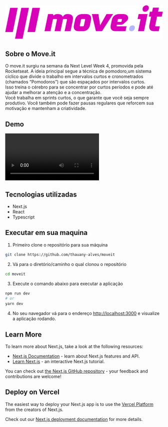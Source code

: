 # ![Move.it](/public/logo-full-2.svg)

## Sobre o Move.it
O move.it surgiu na semana da Next Level Week 4, promovida pela Rocketseat. 
A ideia principal segue a técnica de pomodoro,um sistema cíclico que divide o trabalho em intervalos curtos e cronometrados (chamados “Pomodoros”) que são espaçados por intervalos curtos.  
Isso treina o cérebro para se concentrar por curtos períodos e pode até ajudar a melhorar a atenção e a concentração.  
Você trabalha em sprints curtos, o que garante que você seja sempre produtivo. Você também pode fazer pausas regulares que reforcem sua motivação e mantenham a criatividade.

## Demo 

![Move.it](/public/move_it.mp4)


## Tecnologias utilizadas 
- Next.js
- React
- Typescript

## Executar em sua maquina

1. Primeiro clone o repositório para sua máquina
```bash
git clone https://github.com/thauany-alves/moveit
```
2. Vá para o diretório/caminho o qual clonou o repositório
```bash
cd moveit
```
3. Execute o comando abaixo para executar a aplicação 
```bash
npm run dev
# or
yarn dev
```
4. No seu navegador vá para o endereço [http://localhost:3000](http://localhost:3000) e visualize a aplicação rodando.

## Learn More

To learn more about Next.js, take a look at the following resources:

- [Next.js Documentation](https://nextjs.org/docs) - learn about Next.js features and API.
- [Learn Next.js](https://nextjs.org/learn) - an interactive Next.js tutorial.

You can check out [the Next.js GitHub repository](https://github.com/vercel/next.js/) - your feedback and contributions are welcome!

## Deploy on Vercel

The easiest way to deploy your Next.js app is to use the [Vercel Platform](https://vercel.com/new?utm_medium=default-template&filter=next.js&utm_source=create-next-app&utm_campaign=create-next-app-readme) from the creators of Next.js.

Check out our [Next.js deployment documentation](https://nextjs.org/docs/deployment) for more details.
